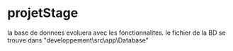 # projetStage

la base de donnees evoluera avec les fonctionnalites.
le fichier de la BD se trouve dans "developpement\src\app\Database" 

